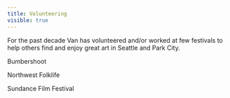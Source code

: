 ```yaml
---
title: Volunteering
visible: true
---
```


For the past decade Van has volunteered and/or worked at few festivals to help others find and enjoy great art in Seattle and Park City.

Bumbershoot

Northwest Folklife

Sundance Film Festival